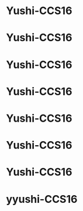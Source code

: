 # Yushi-CCS16
# Yushi-CCS16
# Yushi-CCS16
# Yushi-CCS16
# Yushi-CCS16
# Yushi-CCS16
# Yushi-CCS16
# yyushi-CCS16
